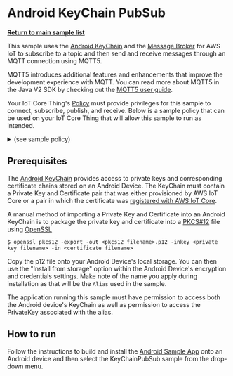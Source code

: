 # Android KeyChain PubSub

[**Return to main sample list**](../../README.md)

This sample uses the [Android KeyChain](https://developer.android.com/reference/android/security/KeyChain) and the
[Message Broker](https://docs.aws.amazon.com/iot/latest/developerguide/iot-message-broker.html)
for AWS IoT to subscribe to a topic and then send and receive messages through an MQTT connection using MQTT5.

MQTT5 introduces additional features and enhancements that improve the development experience with MQTT. You can read more about MQTT5 in the Java V2 SDK by checking out the [MQTT5 user guide](../../../documents/MQTT5_Userguide.md).

Your IoT Core Thing's [Policy](https://docs.aws.amazon.com/iot/latest/developerguide/iot-policies.html) must provide privileges for this sample to connect, subscribe, publish, and receive. Below is a sample policy that can be used on your IoT Core Thing that will allow this sample to run as intended.

<details>
<summary>(see sample policy)</summary>
<pre>
{
  "Version": "2012-10-17",
  "Statement": [
    {
      "Effect": "Allow",
      "Action": [
        "iot:Publish",
        "iot:Receive"
      ],
      "Resource": [
        "arn:aws:iot:<b>region</b>:<b>account</b>:topic/test/topic"
      ]
    },
    {
      "Effect": "Allow",
      "Action": [
        "iot:Subscribe"
      ],
      "Resource": [
        "arn:aws:iot:<b>region</b>:<b>account</b>:topicfilter/test/topic"
      ]
    },
    {
      "Effect": "Allow",
      "Action": [
        "iot:Connect"
      ],
      "Resource": [
        "arn:aws:iot:<b>region</b>:<b>account</b>:client/test-*"
      ]
    }
  ]
}
</pre>

Replace with the following with the data from your AWS account:
* `<region>`: The AWS IoT Core region where you created your AWS IoT Core thing you wish to use with this sample. For example `us-east-1`.
* `<account>`: Your AWS IoT Core account ID. This is the set of numbers in the top right next to your AWS account name when using the AWS IoT Core website.
* `<thingname>`: The name of your AWS IoT Core thing you want the device connection to be associated with

Note that in a real application, you may want to avoid the use of wildcards in your ClientID or use them selectively. Please follow best practices when working with AWS on production applications using the SDK. Also, for the purposes of this sample, please make sure your policy allows a client ID of `test-*` to connect or use `--client_id <client ID here>` to send the client ID your policy supports.

</details>

## Prerequisites
The [Android KeyChain](https://developer.android.com/reference/android/security/KeyChain) provides access to private keys and corresponding certificate chains stored on an Android Device. The KeyChain must contain a Private Key and Certificate pair that was either provisioned by AWS IoT Core or a pair in which the certificate was [registered with AWS IoT Core](https://docs.aws.amazon.com/iot/latest/developerguide/register-CA-cert.html).

A manual method of importing a Private Key and Certificate into an Android KeyChain is to package the private key and certificate into a [PKCS#12](https://www.openssl.org/docs/man1.1.1/man1/pkcs12.html) file using [OpenSSL](https://www.openssl.org/)
```
$ openssl pkcs12 -export -out <pkcs12 filename>.p12 -inkey <private key filename> -in <certificate filename>
```
Copy the p12 file onto your Android Device's local storage. You can then use the "Install from storage" option within the Android Device's encryption and credentials settings. Make note of the name you apply during installation as that will be the `Alias` used in the sample.

The application running this sample must have permission to access both the Android device's KeyChain as well as permission to access the PrivateKey associated with the alias.

## How to run

Follow the instructions to build and install the [Android Sample App](../README.md) onto an Android device and then select the KeyChainPubSub sample from the drop-down menu.
